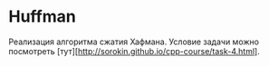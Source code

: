 # Huffman

Реализация алгоритма сжатия Хафмана.
Условие задачи можно посмотреть [тут][http://sorokin.github.io/cpp-course/task-4.html].
